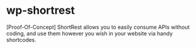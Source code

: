 # wp-shortrest
[Proof-Of-Concept] ShortRest allows you to easily consume APIs without coding, and use them however you wish in your website via handy shortcodes.
